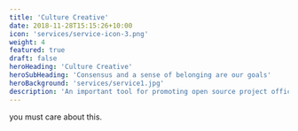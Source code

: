 ```yaml
---
title: 'Culture Creative'
date: 2018-11-28T15:15:26+10:00
icon: 'services/service-icon-3.png'
weight: 4
featured: true
draft: false
heroHeading: 'Culture Creative'
heroSubHeading: 'Consensus and a sense of belonging are our goals'
heroBackground: 'services/service1.jpg'
description: 'An important tool for promoting open source project offices is to promote the culture of open source, and as an OSPO summit, we hope to be able to print our own identity on our clothes and express our views and expressions first.'
---
```


you must care about this.